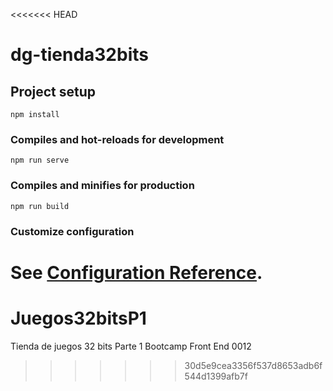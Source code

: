 <<<<<<< HEAD
# dg-tienda32bits

## Project setup
```
npm install
```

### Compiles and hot-reloads for development
```
npm run serve
```

### Compiles and minifies for production
```
npm run build
```

### Customize configuration
See [Configuration Reference](https://cli.vuejs.org/config/).
=======
# Juegos32bitsP1
Tienda de juegos 32 bits Parte 1 Bootcamp Front End 0012
>>>>>>> 30d5e9cea3356f537d8653adb6f544d1399afb7f
